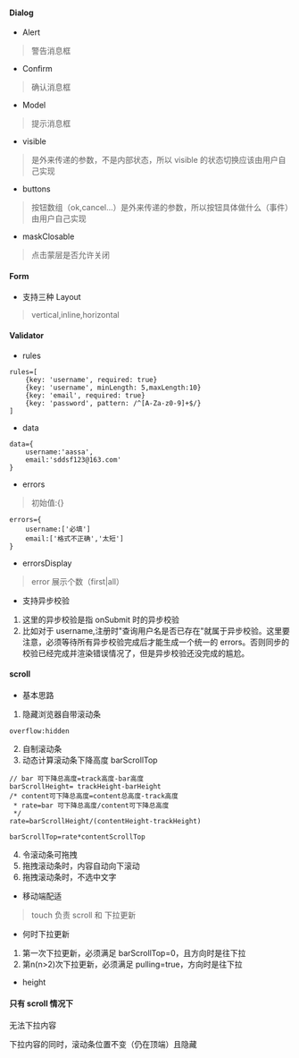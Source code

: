 #### Dialog
* Alert
> 警告消息框
* Confirm
> 确认消息框
* Model
> 提示消息框

* visible 
> 是外来传递的参数，不是内部状态，所以 visible 的状态切换应该由用户自己实现
* buttons
> 按钮数组（ok,cancel...）是外来传递的参数，所以按钮具体做什么（事件）由用户自己实现
* maskClosable
> 点击蒙层是否允许关闭

#### Form
* 支持三种 Layout
> vertical,inline,horizontal

#### Validator
* rules
```
rules=[
    {key: 'username', required: true}
    {key: 'username', minLength: 5,maxLength:10}
    {key: 'email', required: true}
    {key: 'password', pattern: /^[A-Za-z0-9]+$/}
]
```
* data
```
data={
    username:'aassa',
    email:'sddsf123@163.com'
}
```
* errors
> 初始值:{}
```
errors={
    username:['必填']
    email:['格式不正确','太短']
}
```
* errorsDisplay
> error 展示个数（first|all）
* 支持异步校验
1. 这里的异步校验是指 onSubmit 时的异步校验
2. 比如对于 username,注册时"查询用户名是否已存在"就属于异步校验。这里要注意，必须等待所有异步校验完成后才能生成一个统一的 errors。否则同步的校验已经完成并渲染错误情况了，但是异步校验还没完成的尴尬。

#### scroll
* 基本思路
1. 隐藏浏览器自带滚动条
```
overflow:hidden
```
2. 自制滚动条
3. 动态计算滚动条下降高度 barScrollTop
```
// bar 可下降总高度=track高度-bar高度
barScrollHeight= trackHeight-barHeight 
/* content可下降总高度=content总高度-track高度
 * rate=bar 可下降总高度/content可下降总高度
 */   
rate=barScrollHeight/(contentHeight-trackHeight)

barScrollTop=rate*contentScrollTop
```
4. 令滚动条可拖拽
5. 拖拽滚动条时，内容自动向下滚动
7. 拖拽滚动条时，不选中文字

* 移动端配适
> touch 负责 scroll 和 下拉更新


* 何时下拉更新
1. 第一次下拉更新，必须满足 barScrollTop=0，且方向时是往下拉
2. 第n(n>2)次下拉更新，必须满足 pulling=true，方向时是往下拉

* height




#### 只有 scroll 情况下
无法下拉内容


下拉内容的同时，滚动条位置不变（仍在顶端）且隐藏























